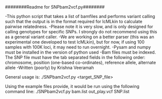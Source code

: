 ########Readme for SNPbam2vcf.py########

-This python script that takes a list of bamfiles and performs variant calling such that the output is in the format required for lcMLkin to calculate pairwise relatedness.
-Please note it is very slow, and is only designed for calling genotypes for specific SNPs. I strongly do not recommend using this as a general variant caller.
-We are working on a better parser (this was an experimental one developed to test lcMLkin), but for now, if using 100 samples with 100K loci, it may need to run overnight.
-Pysam and numpy must be installed in the version of python used
-Bam files must be indexed. The SNP file must have the tab separated fields in the following order: chromosome, position (one-based co-ordinates), reference allele, alternate allele
-Written (poorly) by Krishna Veeramah

General usage is: 
./SNPbam2vcf.py <bamlist> <fileoutname> <target_SNP_file>


Using the example files provide, it would be run using the following command line:
./SNPbam2vcf.py bam.list out_play.vcf SNP.list 

